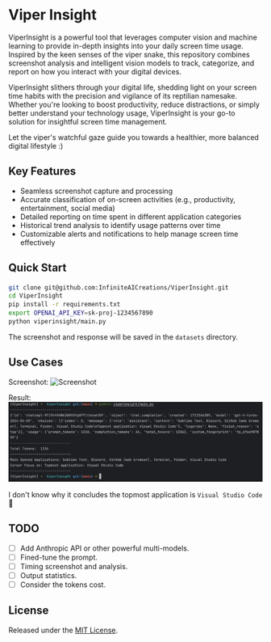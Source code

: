 # Viper Insight
ViperInsight is a powerful tool that leverages computer vision and machine learning to provide in-depth insights into your daily screen time usage. Inspired by the keen senses of the viper snake, this repository combines screenshot analysis and intelligent vision models to track, categorize, and report on how you interact with your digital devices.

ViperInsight slithers through your digital life, shedding light on your screen time habits with the precision and vigilance of its reptilian namesake. Whether you're looking to boost productivity, reduce distractions, or simply better understand your technology usage, ViperInsight is your go-to solution for insightful screen time management.

Let the viper's watchful gaze guide you towards a healthier, more balanced digital lifestyle :)

## Key Features
- Seamless screenshot capture and processing
- Accurate classification of on-screen activities (e.g., productivity, entertainment, social media)
- Detailed reporting on time spent in different application categories
- Historical trend analysis to identify usage patterns over time
- Customizable alerts and notifications to help manage screen time effectively

## Quick Start

```bash
git clone git@github.com:InfiniteAICreations/ViperInsight.git
cd ViperInsight
pip install -r requirements.txt
export OPENAI_API_KEY=sk-proj-1234567890
python viperinsight/main.py
```

The screenshot and response will be saved in the `datasets` directory.

## Use Cases

Screenshot:
![Screenshot](assets/screenshot.png)

Result:
![UseCase](assets/usecase.png)

I don't know why it concludes the topmost application is `Visual Studio Code` 🤔

## TODO
- [ ] Add Anthropic API or other powerful multi-models.
- [ ] Fined-tune the prompt.
- [ ] Timing screenshot and analysis.
- [ ] Output statistics.
- [ ] Consider the tokens cost.

## License
Released under the [MIT License](LICENSE).